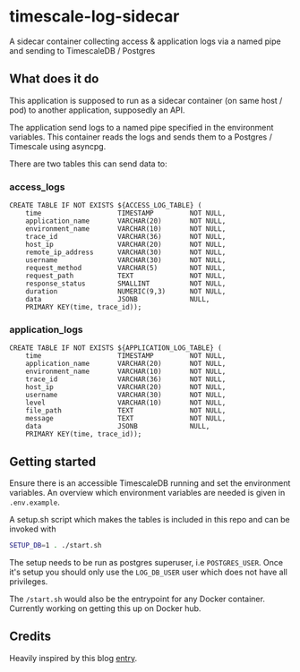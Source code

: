 # timescale-log-sidecar
A sidecar container collecting access &amp; application logs via a named pipe and sending to TimescaleDB / Postgres

## What does it do

This application is supposed to run as a sidecar container (on same host / pod) to another application, supposedly an API.

The application send logs to a named pipe specified in the environment variables.
This container reads the logs and sends them to a Postgres / Timescale using asyncpg.

There are two tables this can send data to:

### access_logs
```postgresql
CREATE TABLE IF NOT EXISTS ${ACCESS_LOG_TABLE} (
    time                   TIMESTAMP         NOT NULL,
    application_name       VARCHAR(20)       NOT NULL,
    environment_name       VARCHAR(10)       NOT NULL,
    trace_id               VARCHAR(36)       NOT NULL,
    host_ip                VARCHAR(20)       NOT NULL,
    remote_ip_address      VARCHAR(30)       NOT NULL,
    username               VARCHAR(30)       NOT NULL,
    request_method         VARCHAR(5)        NOT NULL,
    request_path           TEXT              NOT NULL,
    response_status        SMALLINT          NOT NULL,
    duration               NUMERIC(9,3)      NOT NULL,
    data                   JSONB             NULL,
    PRIMARY KEY(time, trace_id));
```

### application_logs
```postgresql
CREATE TABLE IF NOT EXISTS ${APPLICATION_LOG_TABLE} (
    time                   TIMESTAMP         NOT NULL,
    application_name       VARCHAR(20)       NOT NULL,
    environment_name       VARCHAR(10)       NOT NULL,
    trace_id               VARCHAR(36)       NOT NULL,
    host_ip                VARCHAR(20)       NOT NULL,
    username               VARCHAR(30)       NOT NULL,
    level                  VARCHAR(10)       NOT NULL,
    file_path              TEXT              NOT NULL,
    message                TEXT              NOT NULL,
    data                   JSONB             NULL,
    PRIMARY KEY(time, trace_id));
```

## Getting started

Ensure there is an accessible TimescaleDB running and set the environment variables.
An overview which environment variables are needed is given in `.env.example`.

A setup.sh script which makes the tables is included in this repo and can be invoked with 
```bash
SETUP_DB=1 . ./start.sh
```
The setup needs to be run as postgres superuser, i.e `POSTGRES_USER`. Once it's setup you should only use the `LOG_DB_USER` user 
which does not have all privileges.

The `/start.sh` would also be the entrypoint for any Docker container.
Currently working on getting this up on Docker hub.


## Credits

Heavily inspired by this blog [entry](https://www.komu.engineer/blogs/timescaledb/timescaledb-for-logs).
